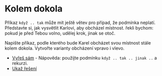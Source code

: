 # Kolem dokola

Příkaz `když .. tak` může mít ještě větev pro případ, že podmínka neplatí.
Představte si, jak vysvětlit Karlovi, aby obcházel místnost.
řekli bychom: pokud je před Tebou volno, udělej krok, jinak se otoč.

Napište příkaz, podle kterého bude Karel obcházet svou místnost stále kolem dokola.
Vytvořte varianty obcházení vpravo i vlevo.

- [Vyřeš sám](karel.html?Dokola_zkus) - Nápověda: použijte podmínku `když .. tak .. jinak ..` a rekurzi. 
- [Ukaž řešení](karel.html?Dokola)